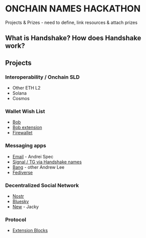 # ONCHAIN NAMES HACKATHON


Projects & Prizes - need to define, link resources & attach prizes

## What is Handshake? How does Handshake work?



## Projects

### Interoperability / Onchain SLD
- Other ETH L2
- Solana
- Cosmos


### Wallet Wish List
- [Bob](/wallets/bob.md)
- [Bob extension](/wallets/bob-extension.md)
- [Firewallet](/wallets/firewallet.md)


### Messaging apps
- [Email](/messaging/email.md) - Andrei Spec
- [Signal / TG via Handshake names](/messaging/signal.md)
- [Bang](/messaging/bang.md) - other Andrew Lee
- [Fediverse](/messaging/fediverse.md)


### Decentralized Social Network
- [Nostr](/social/nostr.md)
- [Bluesky](/social/bluesky.md)
- [New](/social/new.md) - Jacky


### Protocol
- [Extension Blocks](/protocol/extension-blocks.md)
